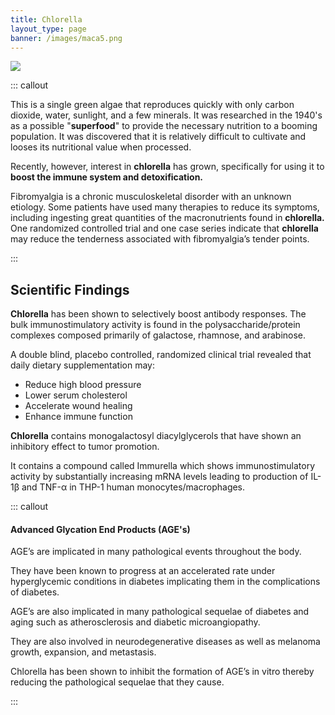 ```yaml
---
title: Chlorella
layout_type: page
banner: /images/maca5.png
---
```


<img src="/images/chlorella.png">

::: callout

This is a single green algae that reproduces quickly with only carbon dioxide, water, sunlight, and a few minerals. It was researched in the 1940's as a possible "**superfood**" to provide the necessary nutrition to a booming population. It was discovered that it is relatively difficult to cultivate and looses its nutritional value when processed. 

Recently, however, interest in **chlorella** has grown, specifically for using it to **boost the immune system and detoxification.**

Fibromyalgia is a chronic musculoskeletal disorder with an unknown etiology. Some patients have used many therapies to reduce its symptoms, including ingesting great quantities of the macronutrients found in **chlorella.** One randomized controlled trial and one case series indicate that **chlorella** may reduce the tenderness associated with fibromyalgia’s tender points.

:::

## Scientific Findings

**Chlorella** has been shown to selectively boost antibody responses.  The bulk immunostimulatory activity is found in the polysaccharide/protein complexes composed primarily of galactose, rhamnose, and arabinose.

A double blind, placebo controlled, randomized clinical trial revealed that daily dietary supplementation may:

* Reduce high blood pressure
* Lower serum cholesterol
* Accelerate wound healing
* Enhance immune function
 
**Chlorella** contains monogalactosyl diacylglycerols that have shown an inhibitory effect to tumor promotion.

It contains a compound called Immurella which shows immunostimulatory activity by substantially increasing mRNA levels leading to production of IL-1β and TNF-α in THP-1 human monocytes/macrophages.

::: callout

#### Advanced Glycation End Products (AGE's)

AGE’s are implicated in many pathological events throughout the body.

They have been known to progress at an accelerated rate under hyperglycemic conditions in diabetes implicating them in the complications of diabetes.

AGE’s are also implicated in many pathological sequelae of diabetes and aging such as atherosclerosis and diabetic microangiopathy.

They are also involved in neurodegenerative diseases as well as melanoma growth, expansion, and metastasis.

Chlorella has been shown to inhibit the formation of AGE’s in vitro thereby reducing the pathological sequelae that they cause.

:::